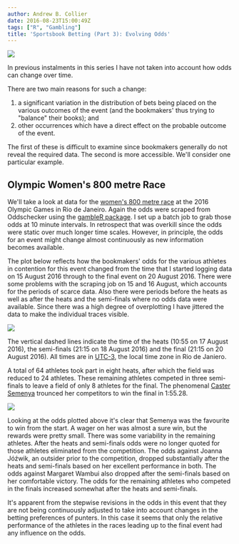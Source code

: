 ```yaml
---
author: Andrew B. Collier
date: 2016-08-23T15:00:49Z
tags: ["R", "Gambling"]
title: 'Sportsbook Betting (Part 3): Evolving Odds'
---
```


<img src="/img/2016/08/rio-2016-800m-women.jpg" >

In previous instalments in this series I have not taken into account how odds can change over time.

<!--more-->

There are two main reasons for such a change:

1. a significant variation in the distribution of bets being placed on the various outcomes of the event (and the bookmakers' thus trying to "balance" their books); and 
2. other occurrences which have a direct effect on the probable outcome of the event.

The first of these is difficult to examine since bookmakers generally do not reveal the required data. The second is more accessible. We'll consider one particular example.

## Olympic Women's 800 metre Race

We'll take a look at data for the [women's 800 metre race](https://en.wikipedia.org/wiki/Athletics_at_the_2016_Summer_Olympics_%E2%80%93_Women%27s_800_metres) at the 2016 Olympic Games in Rio de Janeiro. Again the odds were scraped from Oddschecker using the [gambleR package](https://github.com/DataWookie/gambleR). I set up a batch job to grab those odds at 10 minute intervals. In retrospect that was overkill since the odds were static over much longer time scales. However, in principle, the odds for an event might change almost continuously as new information becomes available.

The plot below reflects how the bookmakers' odds for the various athletes in contention for this event changed from the time that I started logging data on 15 August 2016 through to the final event on 20 August 2016. There were some problems with the scraping job on 15 and 16 August, which accounts for the periods of scarce data. Also there were periods before the heats as well as after the heats and the semi-finals where no odds data were available. Since there was a high degree of overplotting I have jittered the data to make the individual traces visible.

<img src="/img/2016/08/F-800m-odds.png" >

The vertical dashed lines indicate the time of the heats (10:55 on 17 August 2016), the semi-finals (21:15 on 18 August 2016) and the final (21:15 on 20 August 2016). All times are in [UTC-3](https://en.wikipedia.org/wiki/UTC%E2%88%9203:00), the local time zone in Rio de Janiero.

A total of 64 athletes took part in eight heats, after which the field was reduced to 24 athletes. These remaining athletes competed in three semi-finals to leave a field of only 8 athletes for the final. The phenomenal [Caster Semenya](https://en.wikipedia.org/wiki/Caster_Semenya) trounced her competitors to win the final in 1:55.28.

<img src="/img/2016/08/F-800m-final-positions.png" >

Looking at the odds plotted above it's clear that Semenya was the favourite to win from the start. A wager on her was almost a sure win, but the rewards were pretty small. There was some variability in the remaining athletes. After the heats and semi-finals odds were no longer quoted for those athletes eliminated from the competition. The odds against Joanna Jóźwik, an outsider prior to the competition, dropped substantially after the heats and semi-finals based on her excellent performance in both. The odds against Margaret Wambui also dropped after the semi-finals based on her comfortable victory. The odds for the remaining athletes who competed in the finals increased somewhat after the heats and semi-finals.

It's apparent from the stepwise revisions in the odds in this event that they are not being continuously adjusted to take into account changes in the betting preferences of punters. In this case it seems that only the relative performance of the athletes in the races leading up to the final event had any influence on the odds.
